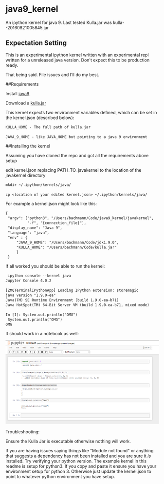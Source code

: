 # java9_kernel
An ipython kernel for java 9. Last tested Kulla.jar was kulla--20160821005845.jar

## Expectation Setting
This is an experimental ipython kernel written with an experimental repl written for
a unreleased java version. Don't expect this to be production ready.

That being said. File issues and I'll do my best.

##Requirements

Install [java9](http://www.oracle.com/technetwork/articles/java/ea-jsp-142245.html)

Download a [kulla.jar](https://github.com/AdoptOpenJDK/adoptopenjdk-getting-started-kit/blob/master/en/openjdk-projects/kulla/kulla.md)

This kernel expects two environment variables defined, which can be set in the kernel.json (described below):

```
KULLA_HOME - The full path of kulla.jar

JAVA_9_HOME - like JAVA_HOME but pointing to a java 9 environment
```

##Installing the kernel

Assuming you have cloned the repo and got all the requirements above setup

edit kernel.json replacing PATH_TO_javakernel to the location of the javakernel directory
 
```
mkdir ~/.ipython/kernels/java/

cp <location of your edited kernel.json> ~/.ipython/kernels/java/
```

For example a kernel.json might look like this:

```
{
 "argv": ["python3", "/Users/bachmann/Code/java9_kernel/javakernel",
          "-f", "{connection_file}"],
 "display_name": "Java 9",
 "language": "java",
 "env" : {
     "JAVA_9_HOME": "/Users/bachmann/Code/jdk1.9.0",
     "KULLA_HOME": "/Users/bachmann/Code/kulla.jar"
     }
 }       
```

If all worked you should be able to run the kernel:

```
 ipython console --kernel java
Jupyter Console 4.0.2

[ZMQTerminalIPythonApp] Loading IPython extension: storemagic
java version "1.9.0-ea"
Java(TM) SE Runtime Environment (build 1.9.0-ea-b71)
Java HotSpot(TM) 64-Bit Server VM (build 1.9.0-ea-b71, mixed mode)

In [1]: System.out.println("OMG")
 System.out.println("OMG")
OMG
```

It should work in a notebook as well:

![Notebook Screenshot](notebook.png?raw=true)

Troubleshooting:

Ensure the Kulla Jar is executable otherwise nothing will work.

If you are having issues saying things like "Module not found" or anything that suggests a dependency has not been installed and you are sure it *is* installed. Try verifying your python version. The example kernel in this readme is setup for python3. If you copy and paste it ensure you have your environment setup for python 3. Otherwise just update the kernel.json to point to whatever python environment you have setup.
